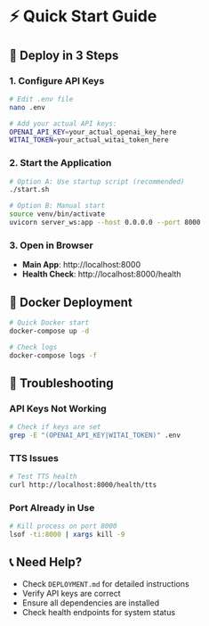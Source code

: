 # ⚡ Quick Start Guide

## 🚀 Deploy in 3 Steps

### 1. Configure API Keys

```bash
# Edit .env file
nano .env

# Add your actual API keys:
OPENAI_API_KEY=your_actual_openai_key_here
WITAI_TOKEN=your_actual_witai_token_here
```

### 2. Start the Application

```bash
# Option A: Use startup script (recommended)
./start.sh

# Option B: Manual start
source venv/bin/activate
uvicorn server_ws:app --host 0.0.0.0 --port 8000
```

### 3. Open in Browser

- **Main App**: http://localhost:8000
- **Health Check**: http://localhost:8000/health

## 🐳 Docker Deployment

```bash
# Quick Docker start
docker-compose up -d

# Check logs
docker-compose logs -f
```

## 🔧 Troubleshooting

### API Keys Not Working

```bash
# Check if keys are set
grep -E "(OPENAI_API_KEY|WITAI_TOKEN)" .env
```

### TTS Issues

```bash
# Test TTS health
curl http://localhost:8000/health/tts
```

### Port Already in Use

```bash
# Kill process on port 8000
lsof -ti:8000 | xargs kill -9
```

## 📞 Need Help?

- Check `DEPLOYMENT.md` for detailed instructions
- Verify API keys are correct
- Ensure all dependencies are installed
- Check health endpoints for system status
